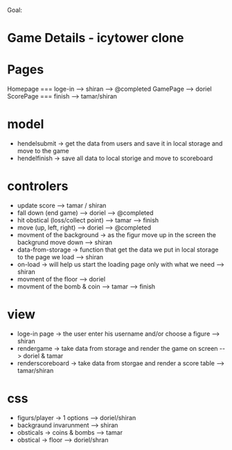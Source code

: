 Goal: 
# Game Details - icytower clone

# Pages
Homepage === loge-in --> shiran --> @completed
GamePage             --> doriel
ScorePage === finish --> tamar/shiran

# model
- hendelsubmit -> get the data from users and save it in local storage and move to the game
- hendelfinish -> save all data to local storige and move to scoreboard 

# controlers
- update score --> tamar / shiran
- fall down (end game) --> doriel --> @completed
- hit obstical (loss/collect point)  --> tamar --> finish
- move (up, left, right) --> doriel  --> @completed
- movment of the background -> as the figur move up in the screen the backgrund move down --> shiran
- data-from-storage -> function that get the data we put in local storage to the page we load --> shiran
- on-load -> will help us start the loading page only with what we need --> shiran
- movment of the floor --> doriel
- movment of the bomb & coin --> tamar --> finish


# view
- loge-in page -> the user enter his username and/or choose a figure --> shiran
- rendergame -> take data from storage and render the game on screen --> doriel & tamar
- renderscoreboard -> take data from storgae and render a score table --> tamar/shiran


# css
- figurs/player -> 1 options --> doriel/shiran
- backgraund invarunment --> shiran
- obsticals -> coins & bombs --> tamar
- obstical -> floor --> doriel/shran
